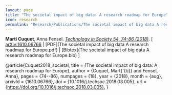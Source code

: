 ```yaml
---
layout: page
title: "The societal impact of big data: A research roadmap for Europe"
icon: research
permalink: "Research/Publications/The societal impact of big data A research roadmap for Europe/"
---
```


**Martí Cuquet**, Anna Fensel. 
_[Technology in Society 54, 74-86 (2018)](https://doi.org/10.1016/j.techsoc.2018.03.005)_.
[ [arXiv:1610.06766](http://arxiv.org/abs/1610.06766)
| [PDF](The societal impact of big data A research roadmap for Europe.pdf)
| [Bibtex](The societal impact of big data A research roadmap for Europe.bib) ]

@article{Cuquet2018_societal,
  title = {The societal impact of big data: A research roadmap for Europe},
  author = {Cuquet, Mart{\'{\i}} and Fensel, Anna},
  pages = {74--86},
  numpages = {18},
  year = {2018},
  month = {aug},
  arxivId = {1610.06766},
  doi = {10.1016/j.techsoc.2018.03.005},
  url = {https://doi.org/10.1016/j.techsoc.2018.03.005},
}
